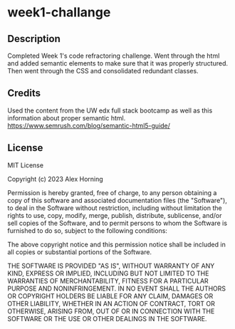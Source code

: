# week1-challange

## Description
Completed Week 1's code refractoring challenge. Went through the html and added semantic elements to make sure that it was properly structured. Then went through the CSS and consolidated redundant classes.

## Credits
Used the content from the UW edx full stack bootcamp as well as this information about proper semantic html. https://www.semrush.com/blog/semantic-html5-guide/

## License
MIT License

Copyright (c) 2023 Alex Horning

Permission is hereby granted, free of charge, to any person obtaining a copy of this software and associated documentation files (the "Software"), to deal in the Software without restriction, including without limitation the rights to use, copy, modify, merge, publish, distribute, sublicense, and/or sell copies of the Software, and to permit persons to whom the Software is furnished to do so, subject to the following conditions:

The above copyright notice and this permission notice shall be included in all copies or substantial portions of the Software.

THE SOFTWARE IS PROVIDED "AS IS", WITHOUT WARRANTY OF ANY KIND, EXPRESS OR IMPLIED, INCLUDING BUT NOT LIMITED TO THE WARRANTIES OF MERCHANTABILITY, FITNESS FOR A PARTICULAR PURPOSE AND NONINFRINGEMENT. IN NO EVENT SHALL THE AUTHORS OR COPYRIGHT HOLDERS BE LIABLE FOR ANY CLAIM, DAMAGES OR OTHER LIABILITY, WHETHER IN AN ACTION OF CONTRACT, TORT OR OTHERWISE, ARISING FROM, OUT OF OR IN CONNECTION WITH THE SOFTWARE OR THE USE OR OTHER DEALINGS IN THE SOFTWARE.